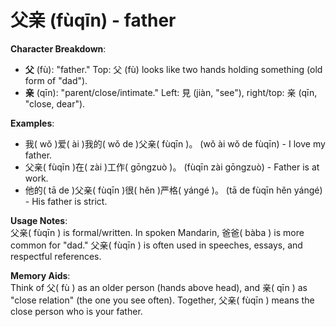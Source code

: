 # **父亲 (fùqīn) - father**

**Character Breakdown**:  
- **父** (fù): "father." Top: 父 (fù) looks like two hands holding something (old form of "dad").  
- **亲** (qīn): "parent/close/intimate." Left: 見 (jiàn, "see"), right/top: 亲 (qīn, "close, dear").

**Examples**:  
- 我( wǒ )爱( ài )我的( wǒ de )父亲( fùqīn )。 (wǒ ài wǒ de fùqīn) - I love my father.  
- 父亲( fùqīn )在( zài )工作( gōngzuò )。 (fùqīn zài gōngzuò) - Father is at work.  
- 他的( tā de )父亲( fùqīn )很( hěn )严格( yángé )。 (tā de fùqīn hěn yángé) - His father is strict.

**Usage Notes**:  
父亲( fùqīn ) is formal/written. In spoken Mandarin, 爸爸( bàba ) is more common for "dad." 父亲( fùqīn ) is often used in speeches, essays, and respectful references.

**Memory Aids**:  
Think of 父( fù ) as an older person (hands above head), and 亲( qīn ) as "close relation" (the one you see often). Together, 父亲( fùqīn ) means the close person who is your father.